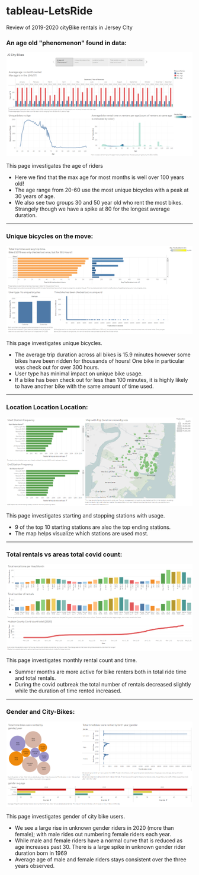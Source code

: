 # tableau-LetsRide

Review of 2019-2020 cityBike rentals in Jersey CIty


### An age old "phenomenon" found in data:
![Start page of story (age)](./Images/agePage.png)

This page investigates the age of riders

  * Here we find that the max age for most months is well over 100 years old! 
  * The age range from 20-60 use the most unique bicycles with a peak at 30 years of age.
  * We also see two groups 30 and 50 year old who rent the most bikes. Strangely though we have a spike at 80 for the longest average duration.

<hr>

### Unique bicycles on the move:
![bikePage](./Images/bikePage.png)

This page investigates unique bicycles.
  * The average trip duration across all bikes is 15.9 minutes however some bikes have been ridden for thousands of hours!
  		One bike in particular was check out for over 300 hours.
  * User type has minimal impact on unique bike usage.
  * If a bike has been check out for less than 100 minutes, it is highly likely to have another bike with the same amount of time used.
      
<hr>

### Location Location Location: 
![mapPage](./Images/mapPage.png)

This page investigates starting and stopping stations with usage.
  * 9 of the top 10 starting stations are also the top ending stations.
  * The map helps visualize which stations are used most.

<hr>

### Total rentals vs areas total covid count:
![covidPage](./Images/covidPage.png)

This page investigates monthly rental count and time.
  * Summer months are more active for bike renters both in total ride time and total rentals.
  * During the covid outbreak the total number of rentals decreased slightly while the duration of time rented increased.


<hr>

### Gender and City-Bikes:
![genderPage](./Images/genderPage.png)

This page investigates gender of city bike users.
  * We see a large rise in unknown gender riders in 2020 (more than female); with male rides out numbering female riders each year.
  * While male and female riders have a normal curve that is reduced as age increases past 30.
	   There is a large spike in unknown gender rider duration born in 1969 
  * Average age of male and female riders stays consistent over the three years observed.

